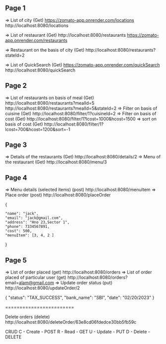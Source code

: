## Page 1

=> List of city (Get)
https://zomato-app.onrender.com/locations
http://localhost:8080/locations

=> List of restaurant (Get)
http://localhost:8080/restaurants
https://zomato-app.onrender.com/restaurants

=> Restaurant on the basis of city (Get)
http://localhost:8080/restaurants?stateId=2

=> List of QuickSearch (Get)
https://zomato-app.onrender.com/quickSearch
http://localhost:8080/quickSearch

## Page 2

=> List of restaurants on basis of meal (Get)
http://localhost:8080/restaurants?mealId=5
http://localhost:8080/restaurants?mealId=5&stateId=2
=> Filter on basis of cuisine (Get)
http://localhost:8080/filter/1?cuisineId=2
=> Filter on basis of cost (Get)
http://localhost:8080/filter/1?lcost=1000&hcost=1500
=> sort on basis of cost (Get)
http://localhost:8080/filter/1?lcost=700&hcost=1200&sort=-1

## Page 3

=> Details of the restaurants (Get)
http://localhost:8080/details/2
=> Menu of the restaurant (Get)
http://localhost:8080/menu/3

## Page 4

=> Menu details (selected items) (post)
http://localhost:8080/menuItem
=> Place order (post)
http://localhost:8080/placeOrder

{

    "name": "jack",
    "email": "jack@gmail.com",
    "address": "Hno 23,Sector 1",
    "phone": 7334567891,
    "cost": 500,
    "menuItem": [3, 4, 2 ]

}

## Page 5

=> List of order placed (get)
http://localhost:8080/orders
=> List of order placed of particular user (get)
http://localhost:8080/orders?email=alam@gmail.com
=> Update order status (put)
http://localhost:8080/updateOrder/2

{
"status": "TAX_SUCCESS",
"bank_name": "SBI",
"date": "02/20/2023"
}

========================

Delete orders (delete)
http://localhost:8080/deleteOrder/63e8cd06fdedce30bb5fb59c

CRUD
C - Create - POST
R - Read - GET
U - Update - PUT
D - Delete - DELETE